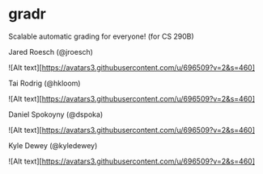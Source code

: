 gradr
=====

Scalable automatic grading for everyone! (for CS 290B)

Jared Roesch (@jroesch)  

![Alt text][https://avatars3.githubusercontent.com/u/696509?v=2&s=460]

Tai Rodrig (@hkloom)  

![Alt text][https://avatars3.githubusercontent.com/u/696509?v=2&s=460]
 
Daniel Spokoyny (@dspoka)  

![Alt text][https://avatars3.githubusercontent.com/u/696509?v=2&s=460]


Kyle Dewey (@kyledewey)  

![Alt text][https://avatars3.githubusercontent.com/u/696509?v=2&s=460]


